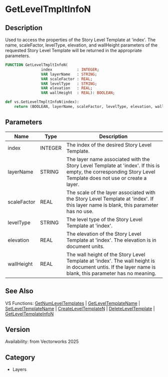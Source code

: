 # GetLevelTmpltInfoN

## Description
Used to access the properties of the Story Level Template at 'index'.  The name, scaleFactor, levelType, elevation, and wallHeight parameters of the requested Story Level Template will be returned in the appropriate parameters.

```pascal
FUNCTION GetLevelTmpltInfoN(
				index           : INTEGER;
				VAR layerName   : STRING;
				VAR scaleFactor : REAL;
				VAR levelType   : STRING;
				VAR elevation   : REAL;
				VAR wallHeight  : REAL): BOOLEAN;
```

```python
def vs.GetLevelTmpltInfoN(index):
    return (BOOLEAN, layerName, scaleFactor, levelType, elevation, wallHeight)
```

## Parameters
|Name|Type|Description|
|---|---|---|
|index|INTEGER|The index of the desired Story Level Template.|
|layerName|STRING|The layer name associated with the Story Level Template at 'index'.  If this is empty, the corresponding Story Level Template does not use or create a layer.|
|scaleFactor|REAL|The scale of the layer associated with the Story Level Template at 'index'.  If this layer name is blank, this parameter has no use.|
|levelType|STRING|The level type of the Story Level Template at 'index'.|
|elevation|REAL|The elevation of the Story Level Template at 'index'. The elevation is in document units.|
|wallHeight|REAL|The wall height of the Story Level Template at 'index'. The wall height is in document untis. If the layer name is blank, this parameter has no meaning.|

## See Also
VS Functions:
[GetNumLevelTemplates](GetNumLevelTemplates.md) 
| [GetLevelTemplateName](GetLevelTemplateName.md) 
| [SetLevelTemplateName](SetLevelTemplateName.md) 
| [CreateLevelTemplateN](CreateLevelTemplateN.md) 
| [DeleteLevelTemplate](DeleteLevelTemplate.md) 
| [GetLevelTemplateInfoN](GetLevelTemplateInfoN.md)

## Version
Availability: from Vectorworks 2025

## Category
* Layers

